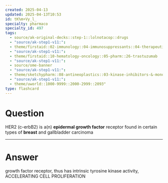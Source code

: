```yaml
---
created: 2025-04-13
updated: 2025-04-13T10:53
id: tK%m+Vy_l_
specialty: pharmaco
specialty_id: 497
tags:
  - source/ak-original-decks::step-1::lolnotacop::drugs
  - "source/ak-step1-v11:": 
  - theme/firstaid::02-immunology::04-immunosuppressants::04-therapeutic-antibodies::trastuzumab
  - "source/ak-step1-v11:": 
  - theme/firstaid::10-hematology-oncology::05-pharm::26-trastuzumab
  - "source/ak-step1-v11:": 
  - source/ome-banner
  - "source/ak-step1-v11:": 
  - theme/sketchypharm::08-antineoplastics::03-kinase-inhibitors-&-monoclonal-antibodies::02-rituximab,-cetuximab,-bevacizumab,-alemtuzumab,-trastuzumab
  - "source/ak-step1-v11:": 
  - theme/uworld::1000-9999::2000-2999::2093"
type: flashcard
---
```


# Question
HER2 (c-erbB2) is a(n) **epidermal growth factor** receptor found in certain types of **breast** and gallbladder carcinoma

---

# Answer
growth factor receptor, thus has intrinsic tyrosine kinase activity, ACCELERATING CELL PROLIFERATION